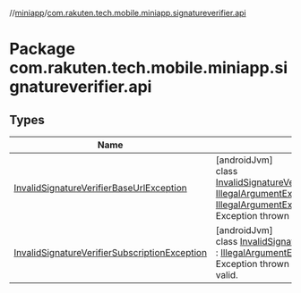 //[miniapp](../../index.md)/[com.rakuten.tech.mobile.miniapp.signatureverifier.api](index.md)

# Package com.rakuten.tech.mobile.miniapp.signatureverifier.api

## Types

| Name | Summary |
|---|---|
| [InvalidSignatureVerifierBaseUrlException](-invalid-signature-verifier-base-url-exception/index.md) | [androidJvm]<br>class [InvalidSignatureVerifierBaseUrlException](-invalid-signature-verifier-base-url-exception/index.md)(exception: [IllegalArgumentException](https://developer.android.com/reference/kotlin/java/lang/IllegalArgumentException.html)) : [IllegalArgumentException](https://developer.android.com/reference/kotlin/java/lang/IllegalArgumentException.html)<br>Exception thrown when endpoint is not a valid URL. |
| [InvalidSignatureVerifierSubscriptionException](-invalid-signature-verifier-subscription-exception/index.md) | [androidJvm]<br>class [InvalidSignatureVerifierSubscriptionException](-invalid-signature-verifier-subscription-exception/index.md) : [IllegalArgumentException](https://developer.android.com/reference/kotlin/java/lang/IllegalArgumentException.html)<br>Exception thrown when subscription key is not a valid. |
